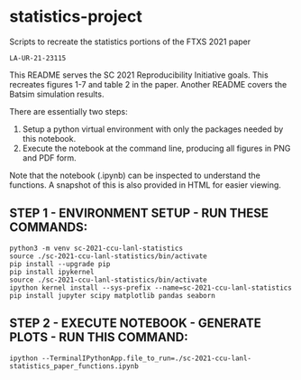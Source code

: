 # statistics-project
Scripts to recreate the statistics portions of the FTXS 2021 paper

`LA-UR-21-23115`

This README serves the SC 2021 Reproducibility Initiative goals.
This recreates figures 1-7 and table 2 in the paper.  Another
README covers the Batsim simulation results.

There are essentially two steps:
1. Setup a python virtual environment with only the packages needed by this notebook.
2. Execute the notebook at the command line, producing all figures in PNG and PDF form.

Note that the notebook (.ipynb) can be inspected to understand
the functions.  A snapshot of this is also provided in HTML for
easier viewing.

## STEP 1 - ENVIRONMENT SETUP - RUN THESE COMMANDS:
```
python3 -m venv sc-2021-ccu-lanl-statistics
source ./sc-2021-ccu-lanl-statistics/bin/activate
pip install --upgrade pip
pip install ipykernel
source ./sc-2021-ccu-lanl-statistics/bin/activate
ipython kernel install --sys-prefix --name=sc-2021-ccu-lanl-statistics
pip install jupyter scipy matplotlib pandas seaborn
```

## STEP 2 - EXECUTE NOTEBOOK - GENERATE PLOTS - RUN THIS COMMAND:
```
ipython --TerminalIPythonApp.file_to_run=./sc-2021-ccu-lanl-statistics_paper_functions.ipynb
```
